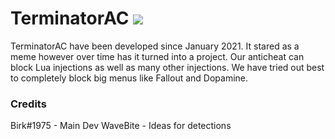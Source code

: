 

# TerminatorAC [![](https://www.codefactor.io/repository/github/rutkuli/patternscan-example/badge)](https://www.codefactor.io/repository/github/rutkuli/patternscan-example)
TerminatorAC have been developed since January 2021. It stared as a meme however over time has it turned into a project. Our anticheat can block Lua injections as well as many other injections. We have tried out best to completely block big menus like Fallout and Dopamine.

### Credits
Birk#1975 - Main Dev
WaveBite - Ideas for detections